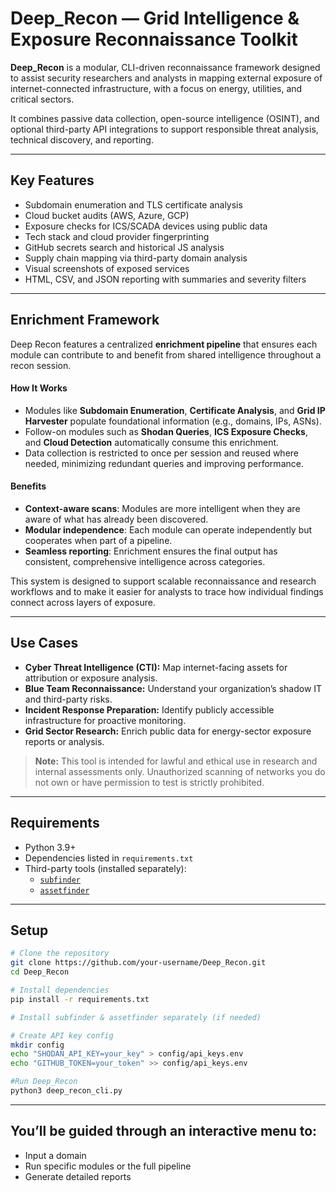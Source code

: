 # Deep_Recon — Grid Intelligence & Exposure Reconnaissance Toolkit

**Deep_Recon** is a modular, CLI-driven reconnaissance framework designed to assist security researchers and analysts in mapping external exposure of internet-connected infrastructure, with a focus on energy, utilities, and critical sectors.

It combines passive data collection, open-source intelligence (OSINT), and optional third-party API integrations to support responsible threat analysis, technical discovery, and reporting.

---

## Key Features

-  Subdomain enumeration and TLS certificate analysis
-  Cloud bucket audits (AWS, Azure, GCP)
-  Exposure checks for ICS/SCADA devices using public data
-  Tech stack and cloud provider fingerprinting
-  GitHub secrets search and historical JS analysis
-  Supply chain mapping via third-party domain analysis
-  Visual screenshots of exposed services
-  HTML, CSV, and JSON reporting with summaries and severity filters

---

## Enrichment Framework

Deep Recon features a centralized **enrichment pipeline** that ensures each module can contribute to and benefit from shared intelligence throughout a recon session.

#### How It Works

- Modules like **Subdomain Enumeration**, **Certificate Analysis**, and **Grid IP Harvester** populate foundational information (e.g., domains, IPs, ASNs).
- Follow-on modules such as **Shodan Queries**, **ICS Exposure Checks**, and **Cloud Detection** automatically consume this enrichment.
- Data collection is restricted to once per session and reused where needed, minimizing redundant queries and improving performance.

#### Benefits

- **Context-aware scans**: Modules are more intelligent when they are aware of what has already been discovered.
- **Modular independence**: Each module can operate independently but cooperates when part of a pipeline.
- **Seamless reporting**: Enrichment ensures the final output has consistent, comprehensive intelligence across categories.

This system is designed to support scalable reconnaissance and research workflows and to make it easier for analysts to trace how individual findings connect across layers of exposure.

---

## Use Cases

- **Cyber Threat Intelligence (CTI):** Map internet-facing assets for attribution or exposure analysis.
- **Blue Team Reconnaissance:** Understand your organization’s shadow IT and third-party risks.
- **Incident Response Preparation:** Identify publicly accessible infrastructure for proactive monitoring.
- **Grid Sector Research:** Enrich public data for energy-sector exposure reports or analysis.

>**Note:** This tool is intended for lawful and ethical use in research and internal assessments only. Unauthorized scanning of networks you do not own or have permission to test is strictly prohibited.

---

## Requirements

- Python 3.9+
- Dependencies listed in `requirements.txt`
- Third-party tools (installed separately):
  - [`subfinder`](https://github.com/projectdiscovery/subfinder)
  - [`assetfinder`](https://github.com/tomnomnom/assetfinder)

---

## Setup

```bash
# Clone the repository
git clone https://github.com/your-username/Deep_Recon.git
cd Deep_Recon

# Install dependencies
pip install -r requirements.txt

# Install subfinder & assetfinder separately (if needed)

# Create API key config
mkdir config
echo "SHODAN_API_KEY=your_key" > config/api_keys.env
echo "GITHUB_TOKEN=your_token" >> config/api_keys.env

#Run Deep_Recon
python3 deep_recon_cli.py
```
---
## You’ll be guided through an interactive menu to:
-  Input a domain
-  Run specific modules or the full pipeline
-  Generate detailed reports


